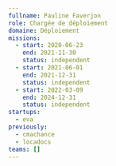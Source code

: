 ```yaml
---
fullname: Pauline Faverjon
role: Chargée de déploiement
domaine: Déploiement
missions:
  - start: 2020-06-23
    end: 2021-11-30
    status: independent
  - start: 2021-06-01
    end: 2021-12-31
    status: independent
  - start: 2022-03-09
    end: 2024-12-31
    status: independent
startups:
  - eva
previously:
  - cmachance
  - locadocs
teams: []
---
```

